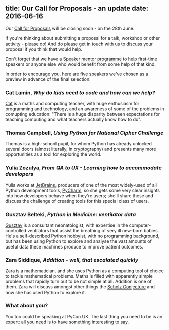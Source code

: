 title: Our Call for Proposals - an update
date: 2016-06-16
---

Our [Call for Proposals](/cfp/) will be closing soon - on the 28th June.

If you're thinking about submitting a proposal for a talk, workshop or other activity - please do! And do please get
in touch with us to discuss your proposal if you think that would help.

Don't forget that we have a [Speaker mentor programme](/speaker-mentors/) to help first-time speakers or anyone else
who would benefit from some help of that kind.

In order to encourage you, here are five speakers we've chosen as a preview in advance of the final selection:

### Cat Lamin, *Why do kids need to code and how can we help?*

[Cat](https://teachprimarycomputing.wordpress.com) is a maths and computing teacher, with huge enthusiasm for programming and technology, and an awareness of some of
the problems in comupting education: "There is a huge disparity between expectations for teaching computing and what
teachers actually know how to do".

### Thomas Campbell, *Using Python for National Cipher Challenge*

Thomas is a high-school pupil, for whom Python has already unlocked several doors (almost literally, in cryptography)
and presents many more opportunities as a tool for exploring the world.

### Yulia Zozulya, *From QA to UX - Learning how to accommodate developers*

Yulia works at [JetBrains](http://jetbrains.com), producers of one of the most widely-used of all Python development
tools, [PyCharm](https://www.jetbrains.com/pycharm/), so she gets some very clear insights into how developers behave
when they're users; she'll share these and discuss the challenge of creating tools for this special class of users.

### Gusztav Belteki, *Python in Medicine: ventilator data*

[Gusztav](http://www.belteki.co.uk) is a consultant neonatologist, with expertise in the computer-controlled ventilators
that assist the breathing of very ill new-born babies. He's a self-described Python hobbyist, with no programming
background, but has been using Python to explore and analyse the vast amounts of useful data these machines produce to
improve patient outcomes.

### Zara Siddique, *Addition - well, that escalated quickly*

Zara is a mathematician, and she uses Python as a computing tool of choice to tackle mathematical problems. Maths is
filled with apparently simple problems that rapidly turn out to be not simple at all. Addition is one of them. Zara
will discuss amongst other things the [Scholz Conjecture](https://en.wikipedia.org/wiki/Scholz_conjecture) and how
she has used Python to explore it.

### What about you?

You too could be speaking at PyCon UK. The last thing you need to be is an expert: all you need is to have something
interesting to say.
